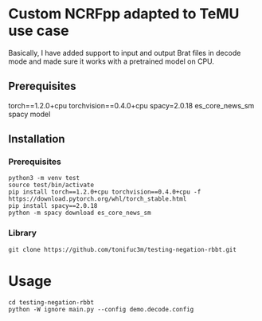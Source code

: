 # Custom NCRFpp adapted to TeMU use case
Basically, I have added support to input and output Brat files in decode mode and made sure it works with a pretrained model on CPU.

## Prerequisites
torch==1.2.0+cpu 
torchvision==0.4.0+cpu
spacy=2.0.18
es_core_news_sm spacy model

## Installation 

### Prerequisites
```
python3 -m venv test
source test/bin/activate
pip install torch==1.2.0+cpu torchvision==0.4.0+cpu -f https://download.pytorch.org/whl/torch_stable.html
pip install spacy==2.0.18
python -m spacy download es_core_news_sm
```

### Library
```
git clone https://github.com/tonifuc3m/testing-negation-rbbt.git
```

# Usage

```
cd testing-negation-rbbt
python -W ignore main.py --config demo.decode.config
```



